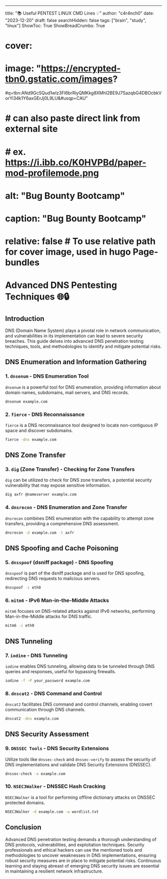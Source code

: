 ---
title: "📚 Useful PENTEST LINUX CMD Lines 💡"
author: "c4r4nch0"
date: "2023-12-20"
draft: false
searchHidden: false
tags: ["brain", "study", "linux"]
ShowToc: True
ShowBreadCrumbs: True
# cover:
#     image: "https://encrypted-tbn0.gstatic.com/images?
#q=tbn:ANd9GcSQud1wlz3Fl6brRiyQMKkg8XMhI2BE9J7SazqbG4DBOcbkVorYi34k1Y6axGErJj0L9LU&#usqp=CAU"
#     # can also paste direct link from external site
#     # ex. https://i.ibb.co/K0HVPBd/paper-mod-profilemode.png
#     alt: "Bug Bounty Bootcamp"
#     caption: "Bug Bounty Bootcamp"
#     relative: false # To use relative path for cover image, used in hugo Page-bundles    

# Advanced DNS Pentesting Techniques 🌐🔒

## Introduction

DNS (Domain Name System) plays a pivotal role in network communication, and vulnerabilities in its implementation can lead to severe security breaches. This guide delves into advanced DNS penetration testing techniques, tools, and methodologies to identify and mitigate potential risks.

## DNS Enumeration and Information Gathering

### 1. **`dnsenum`** - DNS Enumeration Tool

`dnsenum` is a powerful tool for DNS enumeration, providing information about domain names, subdomains, mail servers, and DNS records.

```bash
dnsenum example.com
```

### 2. **`fierce`** - DNS Reconnaissance

`fierce` is a DNS reconnaissance tool designed to locate non-contiguous IP space and discover subdomains.

```bash
fierce -dns example.com
```

## DNS Zone Transfer

### 3. **`dig` (Zone Transfer)** - Checking for Zone Transfers

`dig` can be utilized to check for DNS zone transfers, a potential security vulnerability that may expose sensitive information.

```bash
dig axfr @nameserver example.com
```

### 4. **`dnsrecon`** - DNS Enumeration and Zone Transfer

`dnsrecon` combines DNS enumeration with the capability to attempt zone transfers, providing a comprehensive DNS assessment.

```bash
dnsrecon -d example.com -t axfr
```

## DNS Spoofing and Cache Poisoning

### 5. **`dnsspoof` (dsniff package)** - DNS Spoofing

`dnsspoof` is part of the dsniff package and is used for DNS spoofing, redirecting DNS requests to malicious servers.

```bash
dnsspoof -i eth0
```

### 6. **`mitm6`** - IPv6 Man-in-the-Middle Attacks

`mitm6` focuses on DNS-related attacks against IPv6 networks, performing Man-in-the-Middle attacks for DNS traffic.

```bash
mitm6 -i eth0
```

## DNS Tunneling

### 7. **`iodine`** - DNS Tunneling

`iodine` enables DNS tunneling, allowing data to be tunneled through DNS queries and responses, useful for bypassing firewalls.

```bash
iodine -f -P your_password example.com
```

### 8. **`dnscat2`** - DNS Command and Control

`dnscat2` facilitates DNS command and control channels, enabling covert communication through DNS channels.

```bash
dnscat2 -dns example.com
```

## DNS Security Assessment

### 9. **`DNSSEC Tools`** - DNS Security Extensions

Utilize tools like `dnssec-check` and `dnssec-verify` to assess the security of DNS implementations and validate DNS Security Extensions (DNSSEC).

```bash
dnssec-check -a example.com
```

### 10. **`NSEC3Walker`** - DNSSEC Hash Cracking

`NSEC3Walker` is a tool for performing offline dictionary attacks on DNSSEC protected domains.

```bash
NSEC3Walker -d example.com -w wordlist.txt
```

## Conclusion

Advanced DNS penetration testing demands a thorough understanding of DNS protocols, vulnerabilities, and exploitation techniques. Security professionals and ethical hackers can use the mentioned tools and methodologies to uncover weaknesses in DNS implementations, ensuring robust security measures are in place to mitigate potential risks. Continuous learning and staying abreast of emerging DNS security issues are essential in maintaining a resilient network infrastructure.